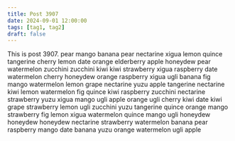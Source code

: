 ```yaml
---
title: Post 3907
date: 2024-09-01 12:00:00
tags: [tag1, tag2]
draft: false
---
```

This is post 3907.
pear
mango
banana
pear
nectarine
xigua
lemon
quince
tangerine
cherry
lemon
date
orange
elderberry
apple
honeydew
pear
watermelon
zucchini
zucchini
kiwi
kiwi
strawberry
xigua
raspberry
date
watermelon
cherry
honeydew
orange
raspberry
xigua
ugli
banana
fig
mango
watermelon
lemon
grape
nectarine
yuzu
apple
tangerine
nectarine
kiwi
lemon
watermelon
fig
quince
kiwi
raspberry
zucchini
nectarine
strawberry
yuzu
xigua
mango
ugli
apple
orange
ugli
cherry
kiwi
date
kiwi
grape
strawberry
lemon
ugli
zucchini
yuzu
tangerine
quince
orange
mango
strawberry
fig
lemon
xigua
watermelon
quince
mango
ugli
honeydew
honeydew
honeydew
nectarine
strawberry
watermelon
banana
pear
raspberry
mango
date
banana
yuzu
orange
watermelon
ugli
apple
